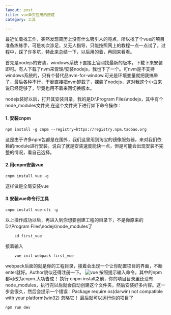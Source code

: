 ```yaml
---
layout: post
title: vue单页应用的搭建
category: 工具

---
```


最近忙着找工作，突然发现简历上没有什么吸引人的亮点，所以找了个vue的项目准备练练手，可是初次涉足，又无人指导，只能按照网上的教程一点一点试了。过程中，踩了许多坑，特此来总结一下，以后用的着，再回来看看。

首先是nodejs的安装，windows系统下直接上官网找最新的版本，下载下来安装即可。有人下载了nvm来管理/安装nodejs，我也下了一个。可nvm是不支持windows系统的，只有个替代品nvm-for-window.可光是环境变量就把我搞晕了，最后各种不行，干脆直接把nvm卸载了，裸装了nodejs，这对我这个小白来说已经足够了，毕竟也用不着来回切换版本。

nodejs装好以后，打开其安装目录，我的是D:\Program Files\nodejs，其中有个node_modules文件夹,在这个文件夹下进行如下命令操作：
#### 1. 安装cnpm
    npm install -g cnpm --registry=https://registry.npm.taobao.org
这是由于许多npm包都是在国外，我们这里用到淘宝的镜像服务器，来对我们依赖的module进行安装。说白了就是安装速度能快一点，但是可能会出现安装不完整的情况，看自己选择。
#### 2.用cnpm安装vue
    cnpm install vue -g
这样做是全局安装vue
#### 3.安装vue命令行工具
    cnpm install vue-cli -g
以上操作成功以后，再进入到你想要创建工程的目录下，不是你原来的D:\Program Files\nodejs\node_modules了
        
        cd first_vue
接着输入

        vue init webpack first_vue
webpack后面的就是你的工程目录，接着会出现一个让你配置项目的界面，不断enter就好。Author貌似还得注册一下。
![vue](http://oudk7gckj.bkt.clouddn.com/vue.png)
按照提示输入命令，其中的npm都可改为cnpm.大功告成！
执行 cnpm install之前，你的项目目录里还没有node_modules，执行完以后就会自动创建这个文件夹，然后安装好多内容。这一步会很久，然后会提示一个错误：Package require os(darwin) not compatible with your platform(win32)   忽略它！
最后就可以运行你的项目了 

    npm run dev

